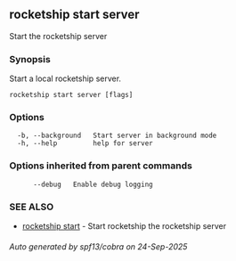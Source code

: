 ## rocketship start server

Start the rocketship server

### Synopsis

Start a local rocketship server.

```
rocketship start server [flags]
```

### Options

```
  -b, --background   Start server in background mode
  -h, --help         help for server
```

### Options inherited from parent commands

```
      --debug   Enable debug logging
```

### SEE ALSO

* [rocketship start](rocketship_start.md)	 - Start rocketship the rocketship server

###### Auto generated by spf13/cobra on 24-Sep-2025
